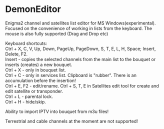 # DemonEditor
Enigma2 channel and satellites list editor for MS Windows(experimental).                                                                            
Focused on the convenience of working in lists from the keyboard.
The mouse is also fully supported (Drag and Drop etc)

Keyboard shortcuts:                                                                                                                   
Ctrl + X, C, V, Up, Down, PageUp, PageDown, S, T, E, L, H, Space; Insert, Delete, F2.                                                 
Insert - copies the selected channels from the main list to the bouquet or inserts (creates) a new bouquet.                           
Ctrl + X  - only  in bouquet list.                                                                                                    
Ctrl + C - only in services list. Clipboard is "rubber". There is an accumulation before the insertion!                               
Ctrl + E, F2 - edit/rename.
Ctrl + S, T, E in Satellites edit tool for create and edit satellite or transponder.                                                  
Ctrl + L - parental lock.                                                                                                             
Ctrl + H - hide/skip.                                                                                                                 

Ability to import IPTV into bouquet from m3u files!                                                                                   

Terrestrial and cable channels at the moment are not supported!
